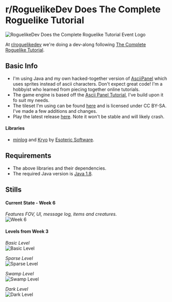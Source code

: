 # r/RoguelikeDev Does The Complete Roguelike Tutorial

![RoguelikeDev Does the Complete Roguelike Tutorial Event Logo](https://i.imgur.com/ksc9EW3.png)

At [r/roguelikedev](https://www.reddit.com/r/roguelikedev/) we're doing a dev-along following [The Complete Roguelike Tutorial](http://www.roguebasin.com/index.php?title=Complete_Roguelike_Tutorial,_using_python%2Blibtcod).

## Basic Info

- I'm using Java and my own  hacked-together version of [AsciiPanel](https://github.com/trystan/AsciiPanel) which uses sprites instead of ascii characters. Don't expect great code! I'm a hobbyist who learned from piecing together online tutorials.
- The game engine is based off the [Ascii Panel Tutorial](https://trystans.blogspot.co.uk/2016/01/roguelike-tutorial-00-table-of-contents.html), I've build upon it fo suit my needs.
- The tileset I'm using can be found [here](https://forums.tigsource.com/index.php?topic=14166.0) and is licensed under CC BY-SA. I've made a few additions and changes.
- Play the latest release [here](https://github.com/Emmsii/roguelikedev-does-the-complete-roguelike-tutorial/releases). Note it won't be stable and will likely crash.

#### Libraries

- [minlog](https://github.com/EsotericSoftware/minlog) and [Kryo](https://github.com/EsotericSoftware/kryo) by [Esoteric Software](https://github.com/EsotericSoftware).

## Requirements

- The above libraries and their dependencies.
- The required Java version is [Java 1.8](https://www.java.com/en/download/).  

## Stills

#### Current State - Week 6
*Features FOV, UI, message log, items and creatures.*  
![Week 6](https://i.imgur.com/Pi98PKC.png)

#### Levels from Week 3
*Basic Level*  
![Basic Level](https://i.imgur.com/LXchRRl.png)    

*Sparse Level*  
![Sparse Level](https://i.imgur.com/lgdDLOl.png)  

*Swamp Level*  
![Swamp Level](https://i.imgur.com/ESuSDpG.png)  

*Dark Level*  
![Dark Level](https://i.imgur.com/Le4XgFR.png)  
  
